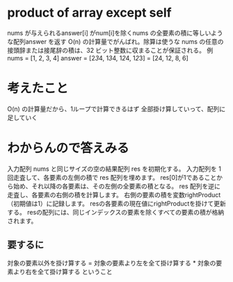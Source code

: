# product of array except self

nums が与えられるanswer[i] がnum[i]を除くnums の全要素の積に等しいような配列answer を返す
O(n) の計算量でがんばれ。除算は使うな
nums の任意の接頭辞または接尾辞の積は、32 ビット整数に収まることが保証される。
例
nums = [1, 2, 3, 4]
answer = [2*3*4, 1*3*4, 1*2*4, 1*2*3] = [24, 12, 8, 6]

# 考えたこと
O(n) の計算量だから、1ループで計算できるはず
全部掛け算していって、配列に足していく


# わからんので答えみる
入力配列 nums と同じサイズの空の結果配列 res を初期化する。
入力配列を 1 回走査して、各要素の左側の積で res 配列を埋めます。
res[0]が1であることから始め、それ以降の各要素は、その左側の全要素の積となる。
res 配列を逆に走査し、各要素の右側の積を計算します。
右側の要素の積を変数rightProduct（初期値は1）に記録します。
resの各要素の現在値にrightProductを掛けて更新する。
resの配列には、同じインデックスの要素を除くすべての要素の積が格納されます。

## 要するに
対象の要素以外を掛け算する = 対象の要素より左を全て掛け算する * 対象の要素より右を全て掛け算する
ということ
